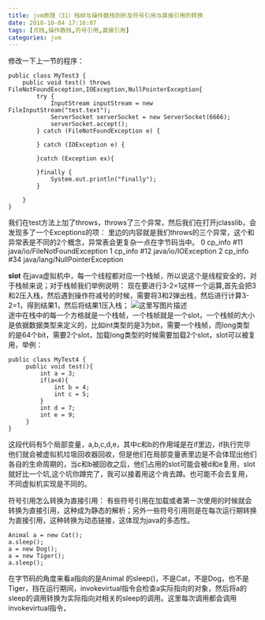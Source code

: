 ```yaml
---
title: jvm原理（31）栈帧与操作数栈剖析及符号引用与直接引用的转换
date: 2018-10-04 17:16:07
tags: [贞栈,操作数栈,符号引用,直接引用]
categories: jvm
---
```


修改一下上一节的程序：

<!-- more -->
```
public class MyTest3 {
    public void test() throws FileNotFoundException,IOException,NullPointerException{
        try {
            InputStream inputStream = new FileInputStream("test.text");
            ServerSocket serverSocket = new ServerSocket(6666);
            serverSocket.accept();
        } catch (FileNotFoundException e) {

        } catch (IOException e) {

        }catch (Exception ex){

        }finally {
            System.out.println("finally");
        }

    }
}
```
我们在test方法上加了throws，throws了三个异常，然后我们在打开jclasslib，会发现多了一个Exceptions的项：
里边的内容就是我们throws的三个异常，这个和异常表是不同的2个概念，异常表会更复杂一点在字节码当中。
0	cp_info #11	java/io/FileNotFoundException
1	cp_info #12	java/io/IOException
2	cp_info #34	java/lang/NullPointerException

**slot**
在java虚拟机中，每一个线程都对应一个栈帧，所以说这个是线程安全的，对于栈帧来说；对于栈帧我们举例说明：
现在要进行3-2=1这样一个运算,首先会把3和2压入栈，然后遇到操作符减号的时候，需要将3和2弹出栈，然后进行计算3-2=1，得到结果1，然后将结果1压入栈；
![这里写图片描述](2018090812263571.png)  
途中在栈中的每一个方格就是一个栈帧，一个栈帧就是一个slot，一个栈帧的大小是依据数据类型来定义的，比如int类型的是3为bit，需要一个栈帧，而long类型的是64个bit，需要2个slot，加载long类型的时候需要加载2个slot，slot可以被复用，举例：

```
public class MyTest4 {
     public void test(){
         int a = 3;
         if(a<4){
             int b = 4;
             int c = 5;
         }
         int d = 7;
         int e = 9;
     }
}
```
这段代码有5个局部变量，a,b,c,d,e，其中c和b的作用域是在if里边，if执行完毕他们就会被虚拟机垃圾回收器回收，但是他们在局部变量表里边是不会体现出他们各自的生命周期的，当c和b被回收之后，他们占用的slot可能会被d和e复用，slot就好比一个坑,这个坑你蹲完了，我可以接着用这个肯去蹲。也可能不会去复用，不同虚拟机实现是不同的。

符号引用怎么转换为直接引用：
有些符号引用在加载或者第一次使用的时候就会转换为直接引用，这种成为静态的解析；另外一些符号引用则是在每次运行期转换为直接引用，这种转换为动态链接，这体现为java的多态性。

```
Animal a = new Cat();
a.sleep();
a = new Dog();
a = new Tiger();
a.sleep();
```
在字节码的角度来看a指向的是Animal 的sleep()，不是Cat，不是Dog，也不是Tiger，挡在运行期间，invokevirtual指令会检查a实际指向的对象，然后将a的sleep的调用转换为实际指向对相关的sleep的调用。这里每次调用都会调用invokevirtual指令，
